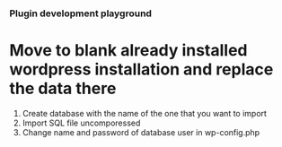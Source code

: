 ### Plugin development playground

# Move to blank already installed wordpress installation and replace the data there

1. Create database with the name of the one that you want to import
2. Import SQL file uncomporessed
3. Change name and password of database user in wp-config.php

